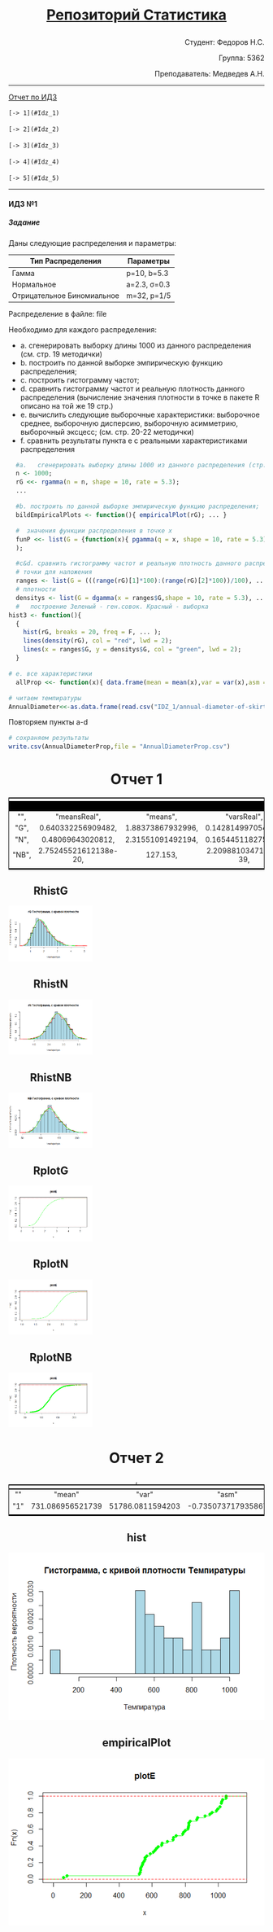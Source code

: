 # <p align="center">[ Репозиторий Статистика ](https://github.com/NikitaIT/org.stepik.math.statistics/)</p>

<p align="right">Студент: Федоров Н.С.</p>

<p align="right">Группа: 5362</p>

<p align="right">Преподаватель: Медведев А.Н.</p>

---

[ Отчет по ИДЗ ](https://github.com/NikitaIT/org.stepik.math.statistics/blob/master/IDZ_1/IDZ_1.md)
    
    [-> 1](#Idz_1)
    
    [-> 2](#Idz_2)
    
    [-> 3](#Idz_3)
    
    [-> 4](#Idz_4)
    
    [-> 5](#Idz_5)

---

#### <a name="Idz_1"></a>	ИДЗ №1

##### Задание

Даны следующие распределения и параметры:

Тип Распределения			| Параметры
----------------------------|--------------
Гамма						| p=10, b=5.3
Нормальное					| a=2.3, σ=0.3
Отрицательное Биномиальное 	| m=32, p=1/5


Распределение в файле: file

Необходимо для каждого распределения:

* a.	сгенерировать выборку длины 1000 из данного распределения (см. стр. 19 методички)
* b.	построить по данной выборке эмпирическую функцию распределения;
* c.	построить гистограмму частот;
* d.	сравнить гистограмму частот и реальную плотность данного распределения (вычисление значения плотности в точке в пакете R описано на той же 19 стр.)
* e.	вычислить следующие выборочные характеристики:  выборочное среднее, выборочную дисперсию, выборочную асимметрию, выборочный эксцесс; 
(см. стр. 20-22 методички)
* f.	сравнить результаты пункта e  с реальными характеристиками распределения 



```R
  #a.	сгенерировать выборку длины 1000 из данного распределения (стр. 19)
  n <- 1000;
  rG <<- rgamma(n = n, shape = 10, rate = 5.3);
  ...
```
```R
  #b. построить по данной выборке эмпирическую функцию распределения; 
  bildEmpiricalPlots <- function(){ empiricalPlot(rG); ... }
```
```R
  #  значения функции распределения в точке x
  funP <<- list(G = {function(x){ pgamma(q = x, shape = 10, rate = 5.3);}}, ... }
  );
```
```R
  #c&d.	сравнить гистограмму частот и реальную плотность данного распределения
  # точки для наложения
  ranges <- list(G = (((range(rG)[1]*100):(range(rG)[2]*100))/100), ... )
  # плотности
  densitys <- list(G = dgamma(x = ranges$G,shape = 10, rate = 5.3), ... )
  #   построение Зеленый - ген.совок. Красный - выборка
hist3 <- function(){
  {
    hist(rG, breaks = 20, freq = F, ... );
    lines(density(rG), col = "red", lwd = 2);
    lines(x = ranges$G, y = densitys$G, col = "green", lwd = 2);
  }
 ```

```R
# e. все характеристики
  allProp <<- function(x){ data.frame(mean = mean(x),var = var(x),asm = asm(x),exc = exc(x))} 
```

```R
# читаем темпиратуры
AnnualDiameter<<-as.data.frame(read.csv("IDZ_1/annual-diameter-of-skirt-at-hem-.csv",col.names = c("AnnualDiameter")));
   ```
Повторяем пункты a-d

```R
# сохраняем результаты
write.csv(AnnualDiameterProp,file = "AnnualDiameterProp.csv")
   ```


<div style="text-align: center;">
<h1>Отчет 1</h1>
<table style="margin:auto;text-align:center;border:1px solid black;">
<tr><td colspan="9" style="border-bottom: 20px solid black"></td></tr>
<tr><td>"",<td>"meansReal",<td>"means",<td>"varsReal",<td>"vars",<td>"asmsReal",<td>"asms",<td>"excsReal",<td>"excs"</td></tr>
<tr><td>"G",<td>0.640332256909482,<td>1.88373867932996,<td>0.142814997054233,<td>0.35542869877411,<td>-0.596028551852354,<td>0.478069480771901,<td>-1.29477217813216,<td>0.133389753239832</td></tr>
<tr><td>"N",<td>0.48069643020812,<td>2.31551091492194,<td>0.165445118275218,<td>0.0918393367292663,<td>0.0701878180934444,<td>-0.0100929571610628,<td>-1.72443444383002,<td>-0.048480234942891</td></tr>
<tr><td>"NB",<td>2.75245521612138e-20,<td>127.153,<td>2.2098810347116e-39,<td>599.190781781782,<td>2.08520531547468,<td>0.291460077013184,<td>2.5346496517362,<td>0.0138651671837597</td></tr>
<tr><td colspan="9" style="border-bottom: 2px solid black"></td></tr></table>
<div style="width: 33%">
<h2>RhistG</h2>
<img src="https://github.com/NikitaIT/org.stepik.math.statistics/blob/master/IDZ_1/RhistG.png"></img>
</div>
<div style="width: 33%">
<h2>RhistN</h2>
<img src="https://github.com/NikitaIT/org.stepik.math.statistics/blob/master/IDZ_1/RhistN.png"></img>
</div>
<div style="width: 33%">
<h2>RhistNB</h2>
<img src="https://github.com/NikitaIT/org.stepik.math.statistics/blob/master/IDZ_1/RhistNB.png"></img>
</div>
<div style="width: 33%">
<h2>RplotG</h2>
<img src="https://github.com/NikitaIT/org.stepik.math.statistics/blob/master/IDZ_1/RplotG.png"></img>
</div>
<div style="width: 33%">
<h2>RplotN</h2>
<img src="https://github.com/NikitaIT/org.stepik.math.statistics/blob/master/IDZ_1/RplotN.png"></img>
</div>
<div style="width: 33%">
<h2>RplotNB</h2>
<img src="https://github.com/NikitaIT/org.stepik.math.statistics/blob/master/IDZ_1/RplotNB.png"></img>
</div>

<h1>Отчет 2</h1>
<table style="margin:auto;text-align:center;border:1px solid black;">
<tr><td colspan="5" style="border-bottom: 2px solid black"></td></tr>
<tr><td>""</td><td>"mean"</td><td>"var"</td><td>"asm"</td>,<td>"exc"</td></tr>
<tr><td>"1"</td><td>731.086956521739</td><td>51786.0811594203</td><td>-0.735073717935867</td><td>0.772756645400363</td></tr>
<tr><td colspan="5" style="border-bottom: 2px solid black"></td></tr></table>

<h2>hist</h2>
<img src="https://github.com/NikitaIT/org.stepik.math.statistics/blob/master/IDZ_1/hist.png"></img>
<h2>empiricalPlot</h2>
<img src="https://github.com/NikitaIT/org.stepik.math.statistics/blob/master/IDZ_1/empiricalPlot.png"></img>
</div>